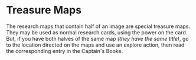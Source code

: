 # Treasure Maps
The research maps that contain half of an image are special treasure maps. They may be used as normal research cards, using the power on the card. But, if you have both halves of the same map *(they have the same title)*, go to the location directed on the maps and use an explore action, then read the corresponding entry in the Captain's Booke.
